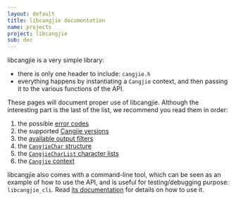 ```yaml
---
layout: default
title: libcangjie documentation
name: projects
project: libcangjie
sub: doc
---
```


libcangjie is a very simple library:

* there is only one header to include: `cangjie.h`
* everything happens by instantiating a `Cangjie` context, and then passing it
  to the various functions of the API.

These pages will document proper use of libcangjie. Although the interesting
part is the last of the list, we recommend you read them in order:

1. the possible [error codes](errors.html)
2. the supported [Cangjie versions](versions.html)
3. the [available output filters](filters.html)
4. the [`CangjieChar` structure](cangjiechar.html)
5. the [`CangjieCharList` character lists](cangjiecharlist.html)
6. the [`Cangjie` context](cangjie.html)

libcangjie also comes with a command-line tool, which can be seen as an
example of how to use the API, and is useful for testing/debugging purpose:
`libcangjie_cli`. Read [its documentation](cli.html) for details on how to use
it.
